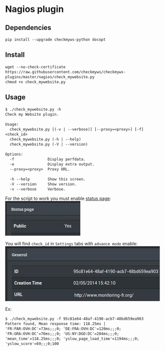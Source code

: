 # Nagios plugin

## Dependencies

    pip install --upgrade checkmyws-python docopt

## Install
```
wget --no-check-certificate https://raw.githubusercontent.com/checkmyws/checkmyws-plugins/master/nagios/check_mywebsite.py
chmod +x check_mywebsite.py
```

## Usage

```
$ ./check_mywebsite.py -h
Check my Website plugin.

Usage:
  check_mywebsite.py [(-v | --verbose)] [--proxy=<proxy>] [-f] <check_id>
  check_mywebsite.py (-h | --help)
  check_mywebsite.py (-V | --version)

Options:
  -f               Display perfdata.
  -e               Display extra output.
  --proxy=<proxy>  Proxy URL.
  
  -h --help        Show this screen.
  -V --version     Show version.
  -v --verbose     Verbose.
```

For the script to work you must enable [status page](http://wooster.checkmy.ws/2014/05/checkmyws-status-page/):
![](../doc/status_page.jpg)

You will find `check_id` in `Settings` tabs with `advance mode` enable:
![](../doc/check_id.jpg)

Ex:

    $ ./check_mywebsite.py -f 95c81e64-48af-4190-acb7-48bd659ea903
    Pattern found, Mean response time: 118.25ms | 'FR:PAR:OVH:DC'=73ms;;;0; 'DE:FRA:OVH:DC'=120ms;;;0; 'FR:GRA:OVH:DC'=76ms;;;0; 'US:NY:DGO:DC'=204ms;;;0; 'mean_time'=118.25ms;;;0; 'yslow_page_load_time'=1194ms;;;0; 'yslow_score'=69;;;0;100
